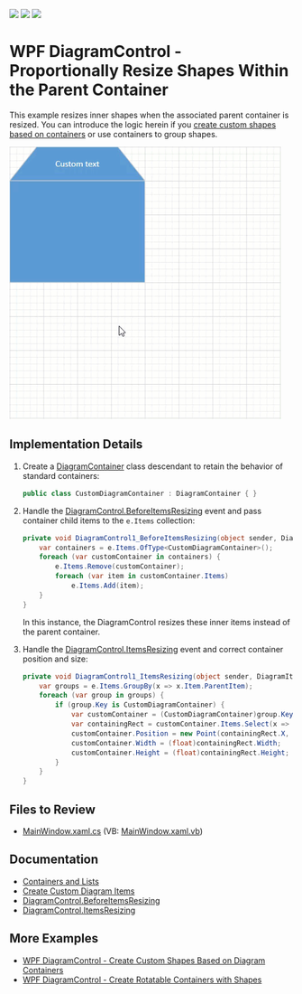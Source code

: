 <!-- default badges list -->
![](https://img.shields.io/endpoint?url=https://codecentral.devexpress.com/api/v1/VersionRange/659348498/17.2.3%2B)
[![](https://img.shields.io/badge/Open_in_DevExpress_Support_Center-FF7200?style=flat-square&logo=DevExpress&logoColor=white)](https://supportcenter.devexpress.com/ticket/details/T1174670)
[![](https://img.shields.io/badge/📖_How_to_use_DevExpress_Examples-e9f6fc?style=flat-square)](https://docs.devexpress.com/GeneralInformation/403183)
<!-- default badges end -->

# WPF DiagramControl - Proportionally Resize Shapes Within the Parent Container

This example resizes inner shapes when the associated parent container is resized. You can introduce the logic herein if you [create custom shapes based on containers](https://github.com/DevExpress-Examples/wpf-diagram-create-custom-shapes-based-on-diagram-containers) or use containers to group shapes.

![](./img/Proportionally_Resize_Shape_Containers.gif) 

## Implementation Details

1. Create a [DiagramContainer](https://docs.devexpress.com/WPF/DevExpress.Xpf.Diagram.DiagramContainer) class descendant to retain the behavior of standard containers:

   ```cs
   public class CustomDiagramContainer : DiagramContainer { }
   ```

2. Handle the [DiagramControl.BeforeItemsResizing](https://docs.devexpress.com/WPF/DevExpress.Xpf.Diagram.DiagramControl.BeforeItemsResizing) event and pass container child items to the `e.Items` collection:

   ```csharp
   private void DiagramControl1_BeforeItemsResizing(object sender, DiagramBeforeItemsResizingEventArgs e) {
       var containers = e.Items.OfType<CustomDiagramContainer>();
       foreach (var customContainer in containers) {
           e.Items.Remove(customContainer);
           foreach (var item in customContainer.Items)
               e.Items.Add(item);
       }
   }
   ```

   In this instance, the DiagramControl resizes these inner items instead of the parent container.

3. Handle the [DiagramControl.ItemsResizing](https://docs.devexpress.com/WPF/DevExpress.Xpf.Diagram.DiagramControl.ItemsResizing) event and correct container position and size:

   ```csharp
   private void DiagramControl1_ItemsResizing(object sender, DiagramItemsResizingEventArgs e) {
       var groups = e.Items.GroupBy(x => x.Item.ParentItem);
       foreach (var group in groups) {
           if (group.Key is CustomDiagramContainer) {
               var customContainer = (CustomDiagramContainer)group.Key;
               var containingRect = customContainer.Items.Select(x => x.RotatedDiagramBounds().BoundedRect()).Aggregate(Rect.Empty, Rect.Union);
               customContainer.Position = new Point(containingRect.X, containingRect.Y);
               customContainer.Width = (float)containingRect.Width;
               customContainer.Height = (float)containingRect.Height;
           }
       }
   }
   ```

## Files to Review

- [MainWindow.xaml.cs](./CS/WpfApp13/MainWindow.xaml.cs) (VB: [MainWindow.xaml.vb](./VB/WpfApp13/MainWindow.xaml.vb))

## Documentation

- [Containers and Lists](https://docs.devexpress.com/WPF/117205/controls-and-libraries/diagram-control/diagram-items/containers)
- [Create Custom Diagram Items](https://docs.devexpress.com/WPF/404589/controls-and-libraries/diagram-control/diagram-items/create-custom-diagram-items)
- [DiagramControl.BeforeItemsResizing](https://docs.devexpress.com/WPF/DevExpress.Xpf.Diagram.DiagramControl.BeforeItemsResizing)
- [DiagramControl.ItemsResizing](https://docs.devexpress.com/WPF/DevExpress.Xpf.Diagram.DiagramControl.ItemsResizing)

## More Examples

- [WPF DiagramControl - Create Custom Shapes Based on Diagram Containers](https://github.com/DevExpress-Examples/wpf-diagram-create-custom-shapes-based-on-diagram-containers)
- [WPF DiagramControl - Create Rotatable Containers with Shapes](https://github.com/DevExpress-Examples/wpf-diagram-create-rotatable-containers-with-shapes)
